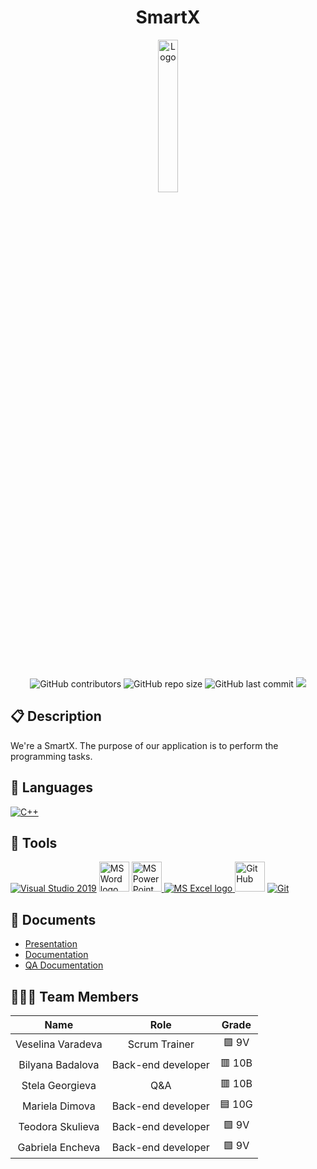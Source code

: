 <h1 align="center">SmartX</h1>
<p align = "center">
  <a href=" rel="noopener">
  <img src="" alt="Logo" width=25% height=25%>
  </a>
</p>

<br>
<p align = "center">
    <img alt="GitHub contributors" src="https://img.shields.io/github/contributors/TDSkulieva22/smartx?style=flat-square">
    <img alt="GitHub repo size" src="https://img.shields.io/github/repo-size/TDSkulieva22/smartx?style=flat-square">
    <img alt="GitHub last commit" src="https://img.shields.io/github/last-commit/TDSkulieva22/smartx?style=flat-square">
    <img src="https://img.shields.io/github/languages/count/TDSkulieva22/smartx?style=flat-square">
</p>

## 📋 Description
We're a SmartX. The purpose of our application is to perform the programming tasks. 
## 🚀 Languages 
  <p align="left"> 
  <a href="https://www.cplusplus.com/"><img src="https://img.icons8.com/color/48/000000/c-plus-plus-logo.png" alt="C++"/></a>
  </p>

## 🔧 Tools 
  <p align="left"> 
  <a href="https://visualstudio.microsoft.com/"><img src="https://img.icons8.com/fluency/48/000000/visual-studio.png" alt="Visual Studio 2019"/></a>
    <a href="https://www.microsoft.com/en-ww/microsoft-365/word"><img src="https://img.icons8.com/fluency/48/000000/microsoft-word-2019.png" alt="MS Word logo" width=48px /></a>
    <a href="https://www.microsoft.com/en-us/microsoft-365/powerpoint"><img src="https://img.icons8.com/fluency/48/000000/microsoft-powerpoint-2019.png" alt="MS PowerPoint logo" width=48px />
    <a href="https://www.microsoft.com/en-us/microsoft-365/excel"><img src="https://img.icons8.com/fluency/48/000000/microsoft-excel-2019.png" alt="MS Excel logo"/>
     <a href="https://git-scm.com/"><img src="https://cdn-icons-png.flaticon.com/512/25/25231.png" alt="GitHub" heigh=48px width=48px/></a>
    <a href="https://git-scm.com/"><img src="https://img.icons8.com/color/48/000000/git.png" alt="Git"/></a>
    </a>
  </p> 
  
## 💼 Documents
+ [Presentation](https://github.com/TDSkulieva22/SmartX/blob/main/Documents/Presentation.pptx)
+ [Documentation](https://github.com/TDSkulieva22/SmartX/blob/main/Documents/Documentation.docx)
+ [QA Documentation](https://github.com/TDSkulieva22/SmartX/blob/main/Documents/QA_documentation.ods)


## 👨🏻‍💻 Team Members
| **Name** | **Role** | **Grade** |
| :---:   | :---: | :---: |
| Veselina Varadeva| Scrum Trainer | 🟩 9V |
| Bilyana Badalova |  Back-end developer | 🟥 10B |
| Stela Georgieva |  Q&A  | 🟥 10B |
| Mariela Dimova | Back-end developer  | 🟦 10G |
| Teodora Skulieva |  Back-end developer  | 🟩 9V  |
| Gabriela Encheva |  Back-end developer  | 🟩 9V  |

